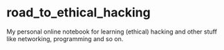 # road_to_ethical_hacking
My personal online notebook for learning (ethical) hacking and other stuff like networking, programming and so on.
